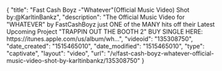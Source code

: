 {
    "title": "Fast Cash Boyz -\"Whatever\"(Official Music Video) Shot by:@KarltinBankz",
    "description": "The Official Music Video for \"WHATEVER\" by FastCashBoyz just ONE of the MANY hits off their Latest Upcoming Project \"TRAPPIN OUT THE BOOTH 2\" BUY SINGLE HERE: https:\/\/itunes.apple.com\/us\/album\/wh...",
    "videoid": "135308750",
    "date_created": "1515465010",
    "date_modified": "1515465010",
    "type": "captivate",
    "layout": "video",
    "url": "\/v\/fast-cash-boyz-whatever-official-music-video-shot-by-karltinbankz\/135308750"
}